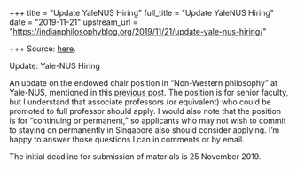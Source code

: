 +++
title = "Update YaleNUS Hiring"
full_title = "Update YaleNUS Hiring"
date = "2019-11-21"
upstream_url = "https://indianphilosophyblog.org/2019/11/21/update-yale-nus-hiring/"

+++
Source: [here](https://indianphilosophyblog.org/2019/11/21/update-yale-nus-hiring/).

Update: Yale-NUS Hiring

An update on the endowed chair position in “Non-Western philosophy” at
Yale-NUS, mentioned in this [previous
post](http://indianphilosophyblog.org/2019/10/04/endowed-chair-in-philosophy-yale-nus-college/).
The position is for senior faculty, but I understand that associate
professors (or equivalent) who could be promoted to full professor
should apply. I would also note that the position is for “continuing or
permanent,” so applicants who may not wish to commit to staying on
permanently in Singapore also should consider applying. I’m happy to
answer those questions I can in comments or by email.

The initial deadline for submission of materials is 25 November 2019.
